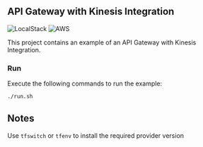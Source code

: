 ## API Gateway with Kinesis Integration

![LocalStack](https://img.shields.io/static/v1?label=Works&message=@LocalStack&color=purple)
![AWS](https://img.shields.io/static/v1?label=Works&message=@AWS&color=orange)

This project contains an example of an API Gateway with Kinesis Integration.

### Run

Execute the following commands to run the example:

```bash
./run.sh
```

## Notes

Use `tfswitch` or `tfenv` to install the required provider version


